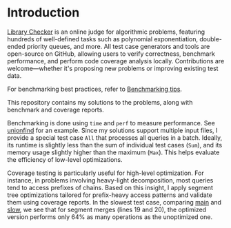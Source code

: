 # Introduction

[Library Checker](https://judge.yosupo.jp) is an online judge for algorithmic problems, featuring hundreds of well-defined tasks such as polynomial exponentiation, double-ended priority queues, and more. All test case generators and tools are open-source on GitHub, allowing users to verify correctness, benchmark performance, and perform code coverage analysis locally. Contributions are welcome—whether it's proposing new problems or improving existing test data.

For benchmarking best practices, refer to [Benchmarking tips](https://llvm.org/docs/Benchmarking.html).

This repository contains my solutions to the problems, along with benchmark and coverage reports.

Benchmarking is done using `time` and `perf` to measure performance. See [unionfind](benchmark/unionfind-main.md) for an example. Since my solutions support multiple input files, I provide a special test case `All` that processes all queries in a batch. Ideally, its runtime is slightly less than the sum of individual test cases (`Sum`), and its memory usage slightly higher than the maximum (`Max`). This helps evaluate the efficiency of low-level optimizations.

Coverage testing is particularly useful for high-level optimization. For instance, in problems involving heavy-light decomposition, most queries tend to access prefixes of chains. Based on this insight, I apply segment tree optimizations tailored for prefix-heavy access patterns and validate them using coverage reports. In the slowest test case, comparing [main](coverage/vertex_set_path_composite-main/worst_for_path_decomposition_00.md) and [slow](coverage/vertex_set_path_composite-slow/worst_for_path_decomposition_00.md), we see that for segment merges (lines 19 and 20), the optimized version performs only 64% as many operations as the unoptimized one.
